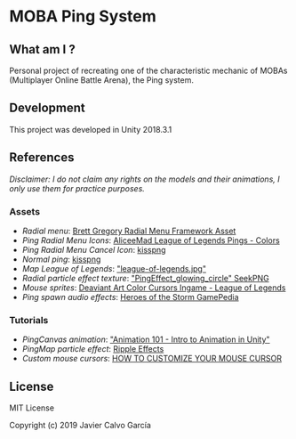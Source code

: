 # MOBA Ping System

## What am I ?

Personal project of recreating one of the characteristic mechanic of MOBAs (Multiplayer Online Battle Arena), the Ping system.

## Development

This project was developed in Unity 2018.3.1

## References
_Disclaimer: I do not claim any rights on the models and their animations, I only use them for practice purposes._

### Assets
- _Radial menu_: [Brett Gregory Radial Menu Framework Asset](https://assetstore.unity.com/packages/tools/gui/radial-menu-framework-50601)
- _Ping Radial Menu Icons_: [AliceeMad League of Legends Pings - Colors](https://www.deviantart.com/aliceemad/art/League-of-Legends-Pings-Colors-610329278)
- _Ping Radial Menu Cancel Icon_: [kisspng](https://www.kisspng.com/png-computer-icons-x-mark-desktop-wallpaper-black-and-1916643/)
- _Normal ping_: [kisspng](https://www.kisspng.com/png-computer-icons-clip-art-location-icon-706694/)
- _Map League of Legends_: ["league-of-legends.jpg"](https://image.redbull.com/rbcom/010/2015-02-04/1331703315601_2/0100/0/1/league-of-legends.jpg)
- _Radial particle effect texture_: ["PingEffect_glowing_circle" SeekPNG](https://www.seekpng.com/ima/u2q8a9u2q8e6q8i1/)
- _Mouse sprites_: [Deaviant Art Color Cursors Ingame - League of Legends](https://www.deviantart.com/aliceemad/art/Color-Cursors-Ingame-League-of-Legends-616890470)
- _Ping spawn audio effects_: [Heroes of the Storm GamePedia](https://heroesofthestorm.gamepedia.com/Ping)

### Tutorials
- _PingCanvas animation_: ["Animation 101 - Intro to Animation in Unity"](https://www.youtube.com/watch?v=ts24UWC0mY4)
- _PingMap particle effect_: [Ripple Effects](https://www.youtube.com/watch?v=byxivSC1xYM)
- _Custom mouse cursors_: [HOW TO CUSTOMIZE YOUR MOUSE CURSOR](https://www.youtube.com/watch?v=cCKlMAwvQcI)

## License

MIT License

Copyright (c) 2019 Javier Calvo García